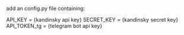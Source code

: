 add an config.py file containing:

API_KEY = {kandinsky api key}
SECRET_KEY = {kandinsky secret key}
API_TOKEN_tg = {telegram bot api key}

